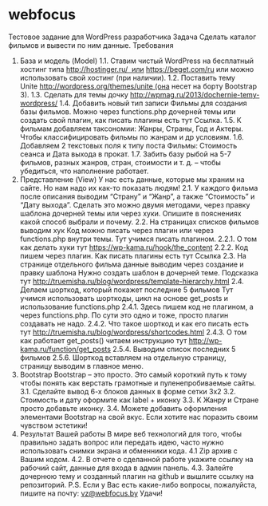 # webfocus
Тестовое задание для WordPress разработчика
Задача
Сделать каталог фильмов и вывести по ним данные.
Требования
1. База и модель (Model)
1.1. Ставим чистый WordPress на бесплатный хостинг типа http://hostinger.ru/  или https://beget.com/ru или можно использовать свой хостинг (при наличии).
1.2. Поставить тему Unite http://wordpress.org/themes/unite (она несет на борту Bootstrap 3).
1.3. Сделать для темы дочку http://wpmag.ru/2013/dochernie-temy-wordpress/
1.4. Добавить новый тип записи Фильмы для создания базы фильмов. Можно через functions.php дочерней темы или создать свой плагин, как писать плагины есть тут Ссылка.
1.5. К фильмам добавляем таксономии: Жанры, Страны, Год и Актеры. Чтобы классифицировать фильмы по жанрам и др условиям.
1.6. Добавляем 2 текстовых поля к типу поста Фильмы: Стоимость сеанса и Дата выхода в прокат. 
1.7. Забить базу рыбой на 5-7 фильмов, разных жанров, стран, стоимости и т. д. – чтобы убедиться, что наполнение работает.
2. Представление (View)
У нас есть данные, которые мы храним на сайте. Но нам надо их как-то показать людям!
2.1. У каждого фильма после описания выводим “Страну” и “Жанр”, а также “Стоимость” и “Дату выхода”. Сделать это можно двумя методами, через правку шаблона дочерней темы или через хуки. Опишите в пояснениях какой способ выбрали и почему.
2.2. На страницах списков фильмов выводим хук
Код можно писать через плагин или через functions.php внутри темы. Тут учимся писать плагином.
2.2.1. О том как делать хуки тут https://wp-kama.ru/hook/the_content 
2.2.2. Код пишем через плагин. Как писать плагины есть тут Ссылка
2.3. На странице отдельного фильма данные выводим через создание и правку шаблона
Нужно создать шаблон в дочерней теме. Подсказка тут http://truemisha.ru/blog/wordpress/template-hierarchy.html
2.4. Делаем шорткод, который покажет последние 5 фильмов
Тут учимся использовать шорткоды, цикл на основе get_posts и использование functions.php
2.4.1. Здесь пишем код не плагином, а через functions.php. По сути это одно и тоже, просто плагин создавать не надо.
2.4.2. Что такое шорткод и как его писать есть тут http://truemisha.ru/blog/wordpress/shortcodes.html
2.4.3. О том как работает get_posts() читаем инструкцию тут http://wp-kama.ru/function/get_posts
2.5.4. Выводим список последних 5 фильмов
2.5.6. Шорткод вставляем на отдельную страницу, страницу выводим в главное меню.
3. Bootstrap
Bootstrap – это просто. Это самый короткий путь к тому чтобы понять как верстать грамотные и пуленепробиваемые сайты. 
3.1. Сделайте вывод 6-х блоков данных в форме сетки 3х2
3.2. Стоимость и дату оформите как label + иконку
3.3. К Жанру и Стране просто добавьте иконку.
3.4. Можете добавить оформления элементами Bootstrap на свой вкус. Если хотите нас поразить своим чувством эстетики!
4. Результат Вашей работы
В мире веб технологий для того, чтобы правильно задать вопрос или передать идею, часто нужно использовать снимки экрана и обменники кода.
4.1 Zip архив с Вашим кодом.
4.2. В отчете о сделанной работе укажите ссылку на рабочий сайт, данные для входа в админ панель.
4.3. Залейте дочернюю тему и созданный плагин на github и вышлите ссылку на репозиторий.
P.S.
Если у Вас есть какие-либо вопросы, пожалуйста, пишите на почту: vz@webfocus.by
Удачи!
